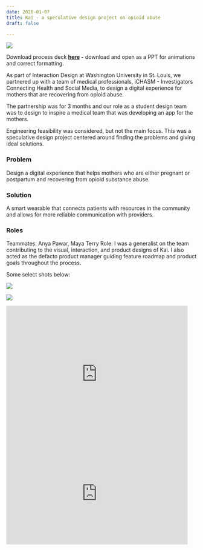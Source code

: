 ```yaml
---
date: 2020-01-07
title: Kai - a speculative design project on opioid abuse
draft: false

---
```

![](/images/screen-overview.png)

Download process deck [**here**](https://drive.google.com/file/d/1USemgc8NwrN1H6-jyfTG-u-E533_UzSo/view?usp=sharing) **-** download and open as a PPT for animations and correct formatting.

As part of Interaction Design at Washington University in St. Louis, we partnered up with a team of medical professionals, iCHASM - Investigators Connecting Health and Social Media, to design a digital experience for mothers that are recovering from opioid abuse.

The partnership was for 3 months and our role as a student design team was to design to inspire a medical team that was developing an app for the mothers.

Engineering feasibility was considered, but not the main focus. This was a speculative design project centered around finding the problems and giving ideal solutions.

### Problem

Design a digital experience that helps mothers who are either pregnant or postpartum and recovering from opioid substance abuse.

### Solution

A smart wearable that connects patients with resources in the community and allows for more reliable communication with providers.

### Roles

Teammates: Anya Pawar, Maya Terry
Role: I was a generalist on the team contributing to the visual, interaction, and product designs of Kai. I also acted as the defacto product manager guiding feature roadmap and product goals throughout the process.

Some select shots below:

![](/images/picture1.png)

![](/images/pic3.png)

<iframe src="https://giphy.com/embed/U1U1EbwEykvygBUQts" width="480" height="360" frameBorder="0" class="giphy-embed" ></iframe>

<iframe src="https://giphy.com/embed/kf3Hokzzggnci2724r" width="480" height="270" frameBorder="0" class="giphy-embed" ></iframe>
